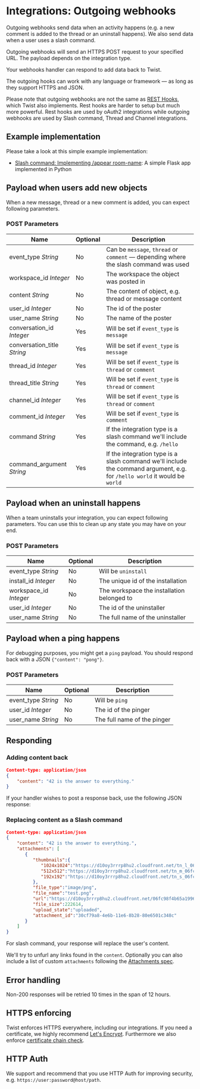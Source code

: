 # Integrations: Outgoing webhooks

Outgoing webhooks send data when an activity happens (e.g. a new comment is
added to the thread or an uninstall happens). We also send data when a user uses
a slash command.

Outgoing webhooks will send an HTTPS POST request to your specified URL. The
payload depends on the integration type.

Your webhooks handler can respond to add data back to Twist.

The outgoing hooks can work with any language or framework — as long as they
support HTTPS and JSON.

Please note that outgoing webhooks are not the same
as [REST Hooks](#integrations-rest-hooks), which Twist also implements. Rest
hooks are harder to setup but much more powerful. Rest hooks are used by oAuth2
integrations while outgoing webhooks are used by Slash command, Thread and
Channel integrations.


## Example implementation

Please take a look at this simple example implementation:

* [Slash command: Implementing /appear room-name](https://gist.github.com/amix/b5428febcaff80c84f616453196fe7dc): A simple Flask app implemented in Python


## Payload when users add new objects

When a new message, thread or a new comment is added, you can expect following
parameters.

### POST Parameters

| Name | Optional | Description |
| --- | --- | --- |
| event_type *String* | No | Can be `message`, `thread` or `comment` — depending where the slash command was used |
| workspace_id *Integer* | No | The workspace the object was posted in |
| content *String* | No | The content of object, e.g. thread or message content |
| user_id *Integer* | No | The id of the poster |
| user_name *String* | No | The name of the poster |
| conversation_id *Integer* | Yes | Will be set if `event_type` is `message` |
| conversation_title *String* | Yes | Will be set if `event_type` is `message` |
| thread_id *Integer* | Yes | Will be set if `event_type` is `thread` or `comment` |
| thread_title *String* | Yes | Will be set if `event_type` is `thread` or `comment` |
| channel_id *Integer* | Yes | Will be set if `event_type` is `thread` or `comment` |
| comment_id *Integer* | Yes | Will be set if `event_type` is `comment` |
| command *String* | Yes | If the integration type is a slash command we'll include the command, e.g. `/hello` |
| command_argument *String* | Yes | If the integration type is a slash command we'll include the command argument, e.g. for `/hello world` it would be `world` |


## Payload when an uninstall happens

When a team uninstalls your integration, you can expect following
parameters. You can use this to clean up any state you may have on your end.

### POST Parameters

| Name | Optional | Description |
| --- | --- | --- |
| event_type *String* | No | Will be `uninstall` |
| install_id *Integer* | No | The unique id of the installation |
| workspace_id *Integer* | No | The workspace the installation belonged to |
| user_id *Integer* | No | The id of the uninstaller |
| user_name *String* | No | The full name of the uninstaller |


## Payload when a ping happens

For debugging purposes, you might get a `ping` payload. You should respond back
with a JSON `{"content": "pong"}`.

### POST Parameters

| Name | Optional | Description |
| --- | --- | --- |
| event_type *String* | No | Will be `ping` |
| user_id *Integer* | No | The id of the pinger |
| user_name *String* | No | The full name of the pinger |


## Responding

### Adding content back

```json
Content-type: application/json
{
    "content": "42 is the answer to everything."
}
```

If your handler wishes to post a response back, use the following JSON response:


### Replacing content as a Slash command

```json
Content-type: application/json
{
    "content": "42 is the answer to everything.",
    "attachments": [
       {
          "thumbnails":{
             "1024x1024":"https://d10oy3rrrp8hu2.cloudfront.net/tn_l_06fc98f4b65a1996bd2c59f92e2ff23f.png",
             "512x512":"https://d10oy3rrrp8hu2.cloudfront.net/tn_m_06fc98f4b65a1996bd2c59f92e2ff23f.png",
             "192x192":"https://d10oy3rrrp8hu2.cloudfront.net/tn_s_06fc98f4b65a1996bd2c59f92e2ff23f.png"
          },
          "file_type":"image/png",
          "file_name":"test.png",
          "url":"https://d10oy3rrrp8hu2.cloudfront.net/06fc98f4b65a1996bd2c59f92e2ff23f/as/test.png",
          "file_size":222614,
          "upload_state":"uploaded",
          "attachment_id":"30cf79a8-4e6b-11e6-8b28-80e6501c348c"
       }
    ]
}
```

For slash command, your response will replace the user's content.

We'll try to unfurl any links found in the `content`. Optionally you can also
include a list of custom `attachments` following the [Attachments spec](#attachments).


## Error handling

Non-200 responses will be retried 10 times in the span of 12 hours.


## HTTPS enforcing

Twist enforces HTTPS everywhere, including our integrations. If you need a
certificate, we highly
recommend [Let's Encrypt](https://letsencrypt.org/). Furthermore we also
enforce
[certificate chain check](https://support.dnsimple.com/articles/what-is-ssl-certificate-chain/).


## HTTP Auth

We support and recommend that you use HTTP Auth for improving security,
e.g. `https://user:password@host/path`.
